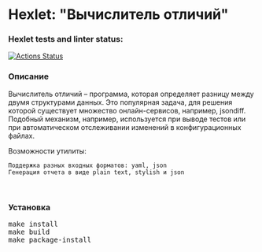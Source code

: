 # Hexlet: "Вычислитель отличий"

### Hexlet tests and linter status:
[![Actions Status](https://github.com/rustamnadrov/python-project-50/workflows/hexlet-check/badge.svg)](https://github.com/rustamnadrov/python-project-50/actions)

<h3>Описание</h3>

Вычислитель отличий – программа, которая определяет разницу между двумя структурами данных. Это популярная задача, для решения которой существует множество онлайн-сервисов, например, jsondiff. Подобный механизм, например, используется при выводе тестов или при автоматическом отслеживании изменений в конфигурационных файлах.

Возможности утилиты:

    Поддержка разных входных форматов: yaml, json
    Генерация отчета в виде plain text, stylish и json
<br>

<h3>Установка</h3>
<pre>
make install
make build
make package-install
</pre>